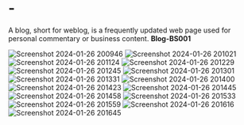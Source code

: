 # -
A blog, short for weblog, is a frequently updated web page used for personal commentary or business content. 
**Blog-BS001**

![Screenshot 2024-01-26 200946](https://github.com/sattisatyanarayanareddy/-/assets/113776283/54507c84-0b63-4ee2-819b-feb4ae90d44c)
![Screenshot 2024-01-26 201021](https://github.com/sattisatyanarayanareddy/-/assets/113776283/db1902a0-0e5a-4990-b6a5-3430d1403a67)
![Screenshot 2024-01-26 201124](https://github.com/sattisatyanarayanareddy/-/assets/113776283/a61f8fa7-2440-4ab2-bc08-a0a629602a06)
![Screenshot 2024-01-26 201229](https://github.com/sattisatyanarayanareddy/-/assets/113776283/8c687d7c-1ad2-4321-ae40-7865faee41f6)
![Screenshot 2024-01-26 201245](https://github.com/sattisatyanarayanareddy/-/assets/113776283/80a90d28-33d9-47b4-8e40-defe44bbdfaf)
![Screenshot 2024-01-26 201301](https://github.com/sattisatyanarayanareddy/-/assets/113776283/f606d4fc-4d51-429b-a231-d3b7522331e3)
![Screenshot 2024-01-26 201331](https://github.com/sattisatyanarayanareddy/-/assets/113776283/908293e6-8add-4855-8b95-fa2eecee6093)
![Screenshot 2024-01-26 201400](https://github.com/sattisatyanarayanareddy/-/assets/113776283/e5c1ca0b-e2a8-4ed0-82c5-8f0b4768deed)
![Screenshot 2024-01-26 201423](https://github.com/sattisatyanarayanareddy/-/assets/113776283/ab5b996d-d5c8-4f14-a18d-87e347da921c)
![Screenshot 2024-01-26 201445](https://github.com/sattisatyanarayanareddy/-/assets/113776283/24be8dd6-83ea-4bd0-8cda-7243e1fbdeba)
![Screenshot 2024-01-26 201458](https://github.com/sattisatyanarayanareddy/-/assets/113776283/5c645d11-1efb-4bc7-90b2-1acde4ba4547)
![Screenshot 2024-01-26 201533](https://github.com/sattisatyanarayanareddy/-/assets/113776283/736272cb-6203-4406-96ab-b4ed7d70de0b)
![Screenshot 2024-01-26 201559](https://github.com/sattisatyanarayanareddy/-/assets/113776283/8433dcce-afab-4211-964e-c34458cbac9e)
![Screenshot 2024-01-26 201616](https://github.com/sattisatyanarayanareddy/-/assets/113776283/451fd449-ccaf-426a-864d-f7ce036a956c)
![Screenshot 2024-01-26 201645](https://github.com/sattisatyanarayanareddy/-/assets/113776283/acc0e2d6-0d51-4545-9a79-d1684e3db9fb)
